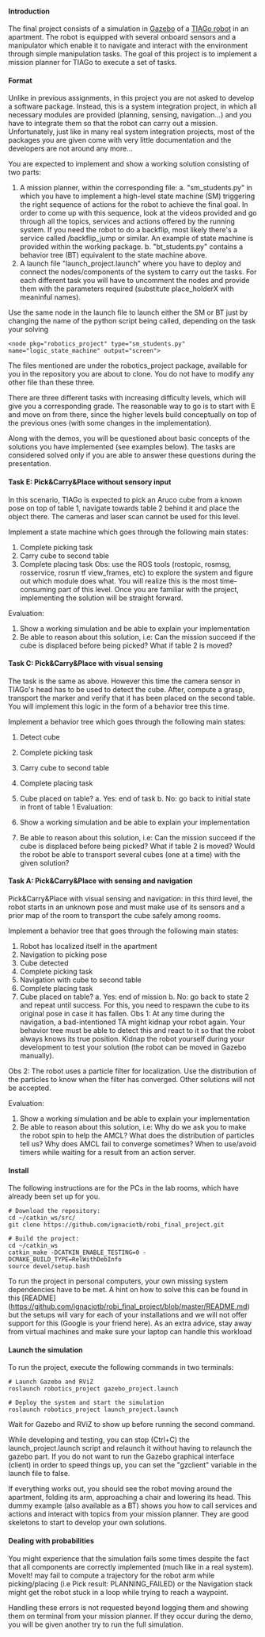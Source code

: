 #### Introduction
The final project consists of a simulation in [Gazebo](http://gazebosim.org/) of a [TIAGo robot](http://tiago.pal-robotics.com/) in an apartment. The robot is equipped with several onboard sensors and a manipulator which enable it to navigate and interact with the environment through simple manipulation tasks. The goal of this project is to implement a mission planner for TIAGo to execute a set of tasks.

#### Format
Unlike in previous assignments, in this project you are not asked to develop a software package. Instead, this is a system integration project, in which all necessary modules are provided (planning, sensing, navigation...) and you have to integrate them so that the robot can carry out a mission. Unfortunately, just like in many real system integration projects, most of the packages you are given come with very little documentation and the developers are not around any more...

You are expected to implement and show a working solution consisting of two parts:

1. A mission planner, within the corresponding file:
a. "sm_students.py" in which you have to implement a high-level state machine (SM) triggering the right sequence of actions for the robot to achieve the final goal. In order to come up with this sequence, look at the videos provided and go through all the topics, services and actions offered by the running system. If you need the robot to do a backflip, most likely there's a service called /backflip_jump or similar. An example of state machine is provided within the working package.
b. "bt_students.py" contains a behavior tree (BT) equivalent to the state machine above.
2. A launch file "launch_project.launch" where you have to deploy and connect the nodes/components of the system to carry out the tasks. For each different task you will have to uncomment the  nodes and provide them with the parameters required (substitute place_holderX with meaninful names).

Use the same node in the launch file to launch either the SM or BT just by changing the name of the python script being called, depending on the task your solving

```
<node pkg="robotics_project" type="sm_students.py" name="logic_state_machine" output="screen">
```

The files mentioned are under the robotics_project package, available for you in the repository you are about to clone. You do not have to modify any other file than these three. 

There are three different tasks with increasing difficulty levels, which will give you a corresponding grade. The reasonable way to go is to start with E and move on from there, since the higher levels build conceptually on top of the previous ones (with some changes in the implementation).

Along with the demos, you will be questioned about basic concepts of the solutions you have implemented (see examples below). The tasks are considered solved only if you are able to answer these questions during the presentation.

#### Task E: Pick&Carry&Place without sensory input
In this scenario, TIAGo is expected to pick an Aruco cube from a known pose on top of table 1, navigate towards table 2 behind it and place the object there. The cameras and laser scan cannot be used for this level.

Implement a state machine which goes through the following main states:

1. Complete picking task
2. Carry cube to second table
3. Complete placing task
Obs: use the ROS tools (rostopic, rosmsg, rosservice, rosrun tf view_frames, etc) to explore the system and figure out which module does what. You will realize this is the most time-consuming part of this level. Once you are familiar with the project, implementing the solution will be straight forward.

Evaluation:

1. Show a working simulation and be able to explain your implementation
2. Be able to reason about this solution, i.e: Can the mission succeed if the cube is displaced before being picked? What if table 2 is moved?

#### Task C: Pick&Carry&Place with visual sensing
The task is the same as above. However this time the camera sensor in TIAGo's head has to be used to detect the cube. After, compute a grasp, transport the marker and verify that it has been placed on the second table. You will implement this logic in the form of a behavior tree this time.

Implement a behavior tree which goes through the following main states:

1. Detect cube
2. Complete picking task 
3. Carry cube to second table
4. Complete placing task
5. Cube placed on table?
a. Yes: end of task
b. No: go back to initial state in front of table 1
Evaluation:

1. Show a working simulation and be able to explain your implementation
2. Be able to reason about this solution, i.e: Can the mission succeed if the cube is displaced before being picked? What if table 2 is moved? Would the robot be able to transport several cubes (one at a time) with the given solution?  

#### Task A: Pick&Carry&Place with sensing and navigation
Pick&Carry&Place with visual sensing and navigation: in this third level, the robot starts in an unknown pose and must make use of its sensors and a prior map of the room to transport the cube safely among rooms.

Implement a behavior tree that goes through the following main states:

1. Robot has localized itself in the apartment
2. Navigation to picking pose
3. Cube detected
4. Complete picking task 
5. Navigation with cube to second table
6. Complete placing task
7. Cube placed on table?
a. Yes: end of mission
b. No: go back to state 2 and repeat until success. For this, you need to respawn the cube to its original pose in case it has fallen.
Obs 1: At any time during the navigation, a bad-intentioned TA might kidnap your robot again. Your behavior tree must be able to detect this and react to it so that the robot always knows its true position. Kidnap the robot yourself during your development to test your solution (the robot can be moved in Gazebo manually).

Obs 2: The robot uses a particle filter for localization. Use the distribution of the particles to know when the filter has converged. Other solutions will not be accepted.

Evaluation:

1. Show a working simulation and be able to explain your implementation
2. Be able to reason about this solution, i.e: Why do we ask you to make the robot spin to help the AMCL? What does the distribution of particles tell us? Why does AMCL fail to converge sometimes? When to use/avoid timers while waiting for a result from an action server.

#### Install
The following instructions are for the PCs in the lab rooms, which have already been set up for you.

```
# Download the repository:
cd ~/catkin_ws/src/
git clone https://github.com/ignaciotb/robi_final_project.git

# Build the project:
cd ~/catkin_ws
catkin_make -DCATKIN_ENABLE_TESTING=0 -DCMAKE_BUILD_TYPE=RelWithDebInfo
source devel/setup.bash
```

To run the project in personal computers, your own missing system dependencies have to be met. A hint on how to solve this can be found in this [README] (https://github.com/ignaciotb/robi_final_project/blob/master/README.md) but the setups will vary for each of your installations and we will not offer support for this (Google is your friend here). As an extra advice, stay away from virtual machines and make sure your laptop can handle this workload

#### Launch the simulation
To run the project, execute the following commands in two terminals:

```
# Launch Gazebo and RViZ
roslaunch robotics_project gazebo_project.launch

# Deploy the system and start the simulation
roslaunch robotics_project launch_project.launch
```

Wait for Gazebo and RViZ to show up before running the second command.

While developing and testing, you can stop (Ctrl+C) the launch_project.launch script and relaunch it without having to relaunch the gazebo part. If you do not want to run the Gazebo graphical interface (client) in order to speed things up, you can set the "gzclient" variable in the launch file to false.

If everything works out, you should see the robot moving around the apartment, folding its arm, approaching a chair and lowering its head. This dummy example (also available as a BT) shows you how to call services and actions and interact with topics from your mission planner. They are good skeletons to start to develop your own solutions.

#### Dealing with probabilities
You might experience that the simulation fails some times despite the fact that all components are correctly implemented (much like in a real system). MoveIt! may fail to compute a trajectory for the robot arm while picking/placing (i.e Pick result: PLANNING_FAILED) or the Navigation stack might get the robot stuck in a loop while trying to reach a waypoint.

Handling these errors is not requested beyond logging them and showing them on terminal from your mission planner. If they occur during the demo, you will be given another try to run the full simulation.